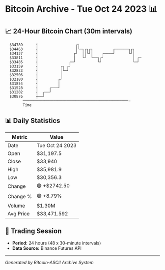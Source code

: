 # Bitcoin Archive - Tue Oct 24 2023 📊

## 📈 24-Hour Bitcoin Chart (30m intervals)

```
  $34789      ┤                 ┌┐                             
  $34463      ┤                 │└─┐┌┐┌┐         ┌──────┐┌┐    
  $34137      ┤                ┌┘  ││└┘│    ┌────┘      └┘│    
  $33811      ┤                │   └┘  └──┐┌┘             │ ┌─ 
  $33485      ┤              ┌─┘          └┘              └─┘  
  $33159      ┤          ┌┐ ┌┘                                 
  $32833      ┤          │└─┘                                  
  $32506      ┤          │                                     
  $32180      ┤         ┌┘                                     
  $31854      ┤         │                                      
  $31528      ┤     ┌───┘                                      
  $31202      ┤  ┌──┘                                          
  $30876      ┼──┘                                             
        ────────────────────────────────────────────────→
        Time
```

## 📊 Daily Statistics

| Metric | Value |
|--------|-------|
| Date | Tue Oct 24 2023 |
| Open | $31,197.5 |
| Close | $33,940 |
| High | $35,981.9 |
| Low | $30,356.3 |
| Change | 🟢 +$2742.50 |
| Change % | 🟢 +8.79% |
| Volume | $1.30M |
| Avg Price | $33,471.592 |

## 📅 Trading Session

- **Period:** 24 hours (48 x 30-minute intervals)
- **Data Source:** Binance Futures API

---
*Generated by Bitcoin-ASCII Archive System*
